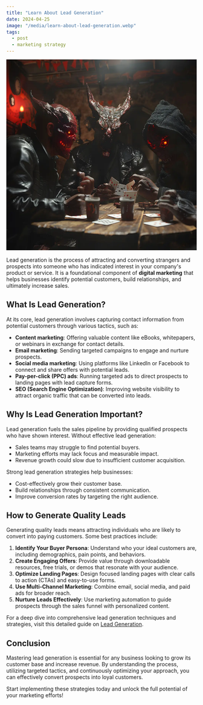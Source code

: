 ```yaml
---
title: "Learn About Lead Generation"
date: 2024-04-25
image: "/media/learn-about-lead-generation.webp"
tags:
  - post
  - marketing strategy
---
```


![Learn About Lead Generation](/media/learn-about-lead-generation.webp)

Lead generation is the process of attracting and converting strangers and prospects into someone who has indicated interest in your company's product or service. It is a foundational component of **digital marketing** that helps businesses identify potential customers, build relationships, and ultimately increase sales.

## What Is Lead Generation?

At its core, lead generation involves capturing contact information from potential customers through various tactics, such as:

- **Content marketing**: Offering valuable content like eBooks, whitepapers, or webinars in exchange for contact details.
- **Email marketing**: Sending targeted campaigns to engage and nurture prospects.
- **Social media marketing**: Using platforms like LinkedIn or Facebook to connect and share offers with potential leads.
- **Pay-per-click (PPC) ads**: Running targeted ads to direct prospects to landing pages with lead capture forms.
- **SEO (Search Engine Optimization)**: Improving website visibility to attract organic traffic that can be converted into leads.

## Why Is Lead Generation Important?

Lead generation fuels the sales pipeline by providing qualified prospects who have shown interest. Without effective lead generation:

- Sales teams may struggle to find potential buyers.
- Marketing efforts may lack focus and measurable impact.
- Revenue growth could slow due to insufficient customer acquisition.

Strong lead generation strategies help businesses:

- Cost-effectively grow their customer base.
- Build relationships through consistent communication.
- Improve conversion rates by targeting the right audience.

## How to Generate Quality Leads

Generating quality leads means attracting individuals who are likely to convert into paying customers. Some best practices include:

1. **Identify Your Buyer Persona**: Understand who your ideal customers are, including demographics, pain points, and behaviors.
2. **Create Engaging Offers**: Provide value through downloadable resources, free trials, or demos that resonate with your audience.
3. **Optimize Landing Pages**: Design focused landing pages with clear calls to action (CTAs) and easy-to-use forms.
4. **Use Multi-Channel Marketing**: Combine email, social media, and paid ads for broader reach.
5. **Nurture Leads Effectively**: Use marketing automation to guide prospects through the sales funnel with personalized content.

For a deep dive into comprehensive lead generation techniques and strategies, visit this detailed guide on [Lead Generation](https://leadcraftr.com/posts/lead-generation/).

## Conclusion

Mastering lead generation is essential for any business looking to grow its customer base and increase revenue. By understanding the process, utilizing targeted tactics, and continuously optimizing your approach, you can effectively convert prospects into loyal customers.

Start implementing these strategies today and unlock the full potential of your marketing efforts!
